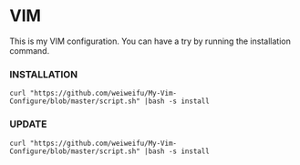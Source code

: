 
VIM
===

This is my VIM configuration. You can have a try by running the installation command.

### INSTALLATION

```
curl "https://github.com/weiweifu/My-Vim-Configure/blob/master/script.sh" |bash -s install
```

### UPDATE

```
curl "https://github.com/weiweifu/My-Vim-Configure/blob/master/script.sh" |bash -s install
```
